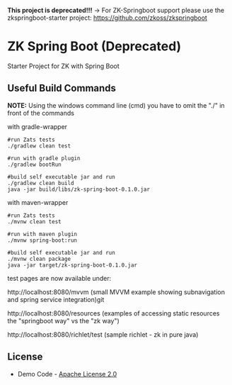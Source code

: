 **This project is deprecated!!!** -> For ZK-Springboot support please use the zkspringboot-starter project:
https://github.com/zkoss/zkspringboot

# ZK Spring Boot (Deprecated)

Starter Project for ZK with Spring Boot

## Useful Build Commands 
**NOTE:** Using the windows command line (cmd) you have to omit the "./" in front of the commands

with gradle-wrapper
```
#run Zats tests
./gradlew clean test

#run with gradle plugin
./gradlew bootRun

#build self executable jar and run
./gradlew clean build
java -jar build/libs/zk-spring-boot-0.1.0.jar
```
with maven-wrapper
```
#run Zats tests
./mvnw clean test

#run with maven plugin
./mvnw spring-boot:run

#build self executable jar and run
./mvnw clean package
java -jar target/zk-spring-boot-0.1.0.jar
```

test pages are now available under:

http://localhost:8080/mvvm (small MVVM example showing subnavigation and spring service integration)git 

http://localhost:8080/resources (examples of accessing static resources the "springboot way" vs the "zk way")

http://localhost:8080/richlet/test (sample richlet - zk in pure java)

## License
* Demo Code - [Apache License 2.0](http://www.apache.org/licenses/LICENSE-2.0)
